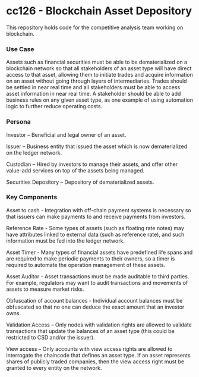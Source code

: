 # cc126 - Blockchain Asset Depository

This repository holds code for the competitive analysis team working on blockchain.

### Use Case

Assets such as financial securities must be able to be dematerialized on a blockchain network so that all stakeholders of an asset type will have direct access to that asset, allowing them to initiate trades and acquire information on an asset without going through layers of intermediaries. Trades should be settled in near real time and all stakeholders must be able to access asset information in near real time. A stakeholder should be able to add business rules on any given asset type, as one example of using automation logic to further reduce operating costs.

### Persona

Investor – Beneficial and legal owner of an asset.

Issuer – Business entity that issued the asset which is now dematerialized on the ledger network.

Custodian – Hired by investors to manage their assets, and offer other value-add services on top of the assets being managed.

Securities Depository – Depository of dematerialized assets.

### Key Components

Asset to cash - Integration with off-chain payment systems is necessary so that issuers can make payments to and receive payments from investors.

Reference Rate - Some types of assets (such as floating rate notes) may have attributes linked to external data (such as reference rate), and such information must be fed into the ledger network.

Asset Timer - Many types of financial assets have predefined life spans and are required to make periodic payments to their owners, so a timer is required to automate the operation management of these assets.

Asset Auditor - Asset transactions must be made auditable to third parties. For example, regulators may want to audit transactions and movements of assets to measure market risks.

Obfuscation of account balances - Individual account balances must be obfuscated so that no one can deduce the exact amount that an investor owns.

Validation Access – Only nodes with validation rights are allowed to validate transactions that update the balances of an asset type (this could be restricted to CSD and/or the issuer).

View access – Only accounts with view access rights are allowed to interrogate the chaincode that defines an asset type. If an asset represents shares of publicly traded companies, then the view access right must be granted to every entity on the network.

